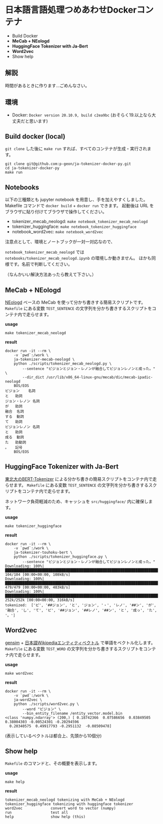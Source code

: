 # 日本語言語処理つめあわせDockerコンテナ

<!-- - Docker HUB (TODO)-->
- Build Docker
- **MeCab + NEologd**
- **HuggingFace Tokenizer with Ja-Bert**
- **Word2vec**
- Show help

## 解説

時間があるときに作ります…ごめんなさい。

<!--
## Docker Hub (TODO)

https://hub.docker.com/repository/docker/hyperpigeon/ja-tokernizer-py

（DockerHub 経由で `git clone` せずに分かち書きできるようにしたい。まだやってないですごめんなさい）

```
docker pull hyperpigeon/ja-tokernizer-py
...
```
-->


## 環境

- Docker: `Docker version 20.10.9, build c2ea9bc` (おそらく19.以上なら大丈夫だと思います)


## Build docker (local)

`git clone` した後に `make run` すれば、すべてのコンテナが生成・実行されます。

```
git clone git@github.com:p-geon/ja-tokenizer-docker-py.git
cd ja-tokenizer-docker-py
make run
```

## Notebooks

以下の三種類とも jupyter notebook を用意し、手を加えやすくしました。
Makefile コマンドで `docker build` + `docker run` できます。
起動後は URL をブラウザに貼り付けてブラウザで操作してください。

- tokenizer_mecab_neologd: `make notebook_tokenizer_mecab_neologd`
- tokenizer_huggingface: `make notebook_tokenizer_huggingface`
- notebook_word2vec: `make notebook_word2vec`


注意点として、環境とノートブックが一対一対応なので、

`notebook_tokenizer_mecab_neologd` では `notebooks/tokenizer_mecab_neologd.ipynb` の環境しか動きません。
ほかも同様です。名前で判断してください。

（なんかいい解決方法あったら教えて下さい。）


## MeCab + NEologd

[NEologd](https://github.com/neologd/mecab-ipadic-neologd) ベースの MeCab を使って分かち書きする簡易スクリプトです。
`Makefile` にある変数 `TEST_SENTENCE` の文字列を分かち書きするスクリプトをコンテナ内で走らせます。

**usage**

```
make tokenizer_mecab_neologd
```

**result**

```
docker run -it --rm \
	-v `pwd`:/work \
	ja-tokenizer-mecab-neologd \
	python ./scripts/tokenizer_mecab_neologd.py \
		--sentence "ピジョンとジョン・レノンが融合してピジョンレノンと成った。" \
		--dir_dict /usr/lib/x86_64-linux-gnu/mecab/dic/mecab-ipadic-neologd
	BOS/EOS
ピジョン	名詞
と	助詞
ジョン・レノン	名詞
が	助詞
融合	名詞
する	動詞
て	助詞
ピジョンレノン	名詞
と	助詞
成る	動詞
た	助動詞
。	記号
	BOS/EOS
```


## HuggingFace Tokenizer with Ja-Bert

[東北大のBERT-Tokenizer](https://huggingface.co/cl-tohoku/bert-base-japanese) による分かち書きの簡易スクリプトをコンテナ内で走らせます。
`Makefile` にある変数 `TEST_SENTENCE` の文字列を分かち書きするスクリプトをコンテナ内で走らせます。

ネットワーク負荷軽減のため、キャッシュを `src/huggingface/` 内に確保します。

**usage**

```
make tokenizer_huggingface
```

**result**

```
docker run -it --rm \
	-v `pwd`:/work \
	ja-tokenizer-touhoku-bert \
	python ./scripts/tokenizer_huggingface.py \
		--sentence "ピジョンとジョン・レノンが融合してピジョンレノンと成った。"
Downloading: 100%|█████████████████████████████████████████████████████████████████████████████████████████████████████████████████████████████████████████████| 104/104 [00:00<00:00, 108kB/s]
Downloading: 100%|█████████████████████████████████████████████████████████████████████████████████████████████████████████████████████████████████████████████| 479/479 [00:00<00:00, 483kB/s]
Downloading: 100%|███████████████████████████████████████████████████████████████████████████████████████████████████████████████████████████████████████████| 252k/252k [00:00<00:00, 316kB/s]
tokenized:  ['ピ', '##ジョン', 'と', 'ジョン', '・', 'レノ', '##ン', 'が', '融合', 'し', 'て', 'ピ', '##ジョン', '##レノ', '##ン', 'と', '成っ', 'た', '。']
```


## Word2vec

[gensim](https://radimrehurek.com/gensim/) + [日本語Wikipediaエンティティベクトル](http://www.cl.ecei.tohoku.ac.jp/~m-suzuki/jawiki_vector/) で単語をベクトル化します。
`Makefile` にある変数 `TEST_WORD` の文字列を分かち書きするスクリプトをコンテナ内で走らせます。

**usage**

```
make word2vec
```

**result**

```
docker run -it --rm \
	-v `pwd`:/work \
	ja-word2vec \
	python ./scripts/word2vec.py \
		--word "ピジョン" \
		--bin_entity_filename /entity_vector.model.bin
<class 'numpy.ndarray'> (200,) [ 0.18742366  0.07586656  0.03849505  0.38004303 -0.00524301 -0.20294596
  0.20340575  0.49917793 -0.2951132  -0.08509478]
```

(表示しているベクトルは都合上、先頭から10個分)


## Show help

`Makefile` のコマンドと、その概要を表示します。

**usage**

```
make help
```

**result**

```
tokenizer_mecab_neologd tokenizing with MeCab + NEologd
tokenizer_huggingface tokenizing with huggingface tokenizer
word2vec             convert word to vector (numpy)
run                  test all
help                 show help (this)
```
